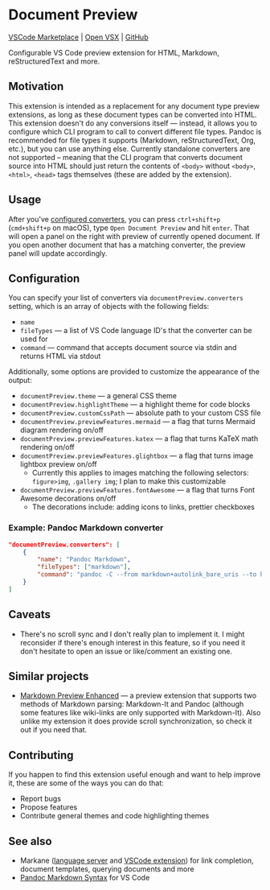 # Document Preview

[VSCode Marketplace](https://marketplace.visualstudio.com/items?itemName=garlicbreadcleric.document-preview) |
[Open VSX](https://open-vsx.org/extension/garlicbreadcleric/document-preview) |
[GitHub](https://github.com/garlicbreadcleric/vscode-document-preview)

Configurable VS Code preview extension for HTML, Markdown, reStructuredText and more.

## Motivation

This extension is intended as a replacement for any document type preview extensions, as long as these document types can be converted into HTML. This extension doesn't do any conversions itself — instead, it allows you to configure which CLI program to call to convert different file types. Pandoc is recommended for file types it supports (Markdown, reStructuredText, Org, etc.), but you can use anything else. Currently standalone converters are not supported – meaning that the CLI program that converts document source into HTML should just return the contents of `<body>` without `<body>`, `<html>`, `<head>` tags themselves (these are added by the extension).

## Usage

After you've [configured converters](#configuration), you can press `ctrl+shift+p` (`cmd+shift+p` on macOS), type `Open Document Preview` and hit `enter`. That will open a panel on the right with preview of currently opened document. If you open another document that has a matching converter, the preview panel will update accordingly.

## Configuration

You can specify your list of converters via `documentPreview.converters` setting, which is an array of objects with the following fields:

- `name`
- `fileTypes` — a list of VS Code language ID's that the converter can be used for
- `command` — command that accepts document source via stdin and returns HTML via stdout

Additionally, some options are provided to customize the appearance of the output:

- `documentPreview.theme` — a general CSS theme
- `documentPreview.highlightTheme` — a highlight theme for code blocks
- `documentPreview.customCssPath` — absolute path to your custom CSS file
- `documentPreview.previewFeatures.mermaid` — a flag that turns Mermaid diagram rendering on/off
- `documentPreview.previewFeatures.katex` — a flag that turns KaTeX math rendering on/off
- `documentPreview.previewFeatures.glightbox` — a flag that turns image lightbox preview on/off
  - Currently this applies to images matching the following selectors: `figure>img`, `.gallery img`; I plan to make this customizable
- `documentPreview.previewFeatures.fontAwesome` — a flag that turns Font Awesome decorations on/off
  - The decorations include: adding icons to links, prettier checkboxes

### Example: Pandoc Markdown converter

```json
"documentPreview.converters": [
    {
        "name": "Pandoc Markdown",
        "fileTypes": ["markdown"],
        "command": "pandoc -C --from markdown+autolink_bare_uris --to html --katex"
    }
]
```

## Caveats

- There's no scroll sync and I don't really plan to implement it. I might reconsider if there's enough interest in this feature, so if you need it don't hesitate to open an issue or like/comment an existing one.

## Similar projects

- [Markdown Preview Enhanced](https://github.com/shd101wyy/vscode-markdown-preview-enhanced) — a preview extension that supports two methods of Markdown parsing: Markdown-It and Pandoc (although some features like wiki-links are only supported with Markdown-It). Also unlike my extension it does provide scroll synchronization, so check it out if you need that.

## Contributing

If you happen to find this extension useful enough and want to help improve it, these are some of the ways you can do that:

- Report bugs
- Propose features
- Contribute general themes and code highlighting themes

## See also

- Markane ([language server](https://github.com/garlicbreadcleric/markane) and [VSCode extension](https://github.com/garlicbreadcleric/vscode-markane)) for link completion, document templates, querying documents and more
- [Pandoc Markdown Syntax](https://github.com/garlicbreadcleric/vscode-pandoc-markdown) for VS Code
